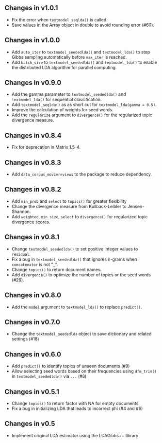 ## Changes in v1.0.1

* Fix the error when `textmodel_seqlda()` is called.
* Save values in the Array object in double to avoid rounding error (#60).

## Changes in v1.0.0

* Add `auto_iter` to `textmodel_seededlda()` and `textmodel_lda()` to stop Gibbs sampling automatically before `max_iter` is reached.
* Add `batch_size` to `textmodel_seededlda()` and `textmodel_lda()` to enable the distributed LDA algorithm for parallel computing.

## Changes in v0.9.0

* Add the gamma parameter to `textmodel_seededlda()` and `textmodel_lda()` for sequential classification.
* Add `textmodel_seqlda()` as as short cut for `textmodel_lda(gamma = 0.5)`.
* Improve the calculation of weights for seed words.
* Add the `regularize` argument to `divergence()` for the regularized topic divergence measure.

## Changes in v0.8.4

* Fix for deprecation in Matrix 1.5-4.

## Changes in v0.8.3

* Add `data_corpus_moviereviews` to the package to reduce dependency.

## Changes in v0.8.2

* Add `min_prob` and `select` to `topics()` for greater flexibility
* Change the divergence measure from Kullback-Leibler to Jensen-Shannon.
* Add `weighted`, `min_size`, `select` to `divergence()` for regularized topic divergence scores.

## Changes in v0.8.1

* Change `textmodel_seededlda()` to set positive integer values to `residual`.
* Fix a bug in `textmodel_seededlda()` that ignores n-grams when `concatenator` is not "_".
* Change `topics()` to return document names.
* Add `divergence()` to optimize the number of topics or the seed words (#26).

## Changes in v0.8.0

* Add the `model` argument to `textmodel_lda()` to replace `predict()`.

## Changes in v0.7.0

* Change the `textmodel_seededlda` object to save dictionary and related settings (#18)

## Changes in v0.6.0

* Add `predict()` to identify topics of unseen documents (#9)
* Allow selecting seed words based on their frequencies using `dfm_trim()` in `textmodel_seededlda()` via `...` (#8)

## Changes in v0.5.1

* Change `topics()` to return factor with NA for empty documents
* Fix a bug in initializing LDA that leads to incorrect phi (#4 and #6)

## Changes in v0.5

* Implement original LDA estimator using the LDAGibbs++ library
